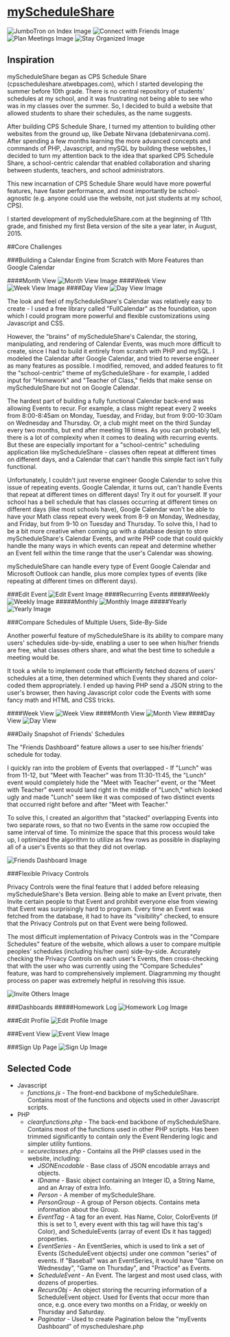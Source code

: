 # [myScheduleShare](https://myscheduleshare.com)

![JumboTron on Index Image](Images/indexjumbotron.png)
![Connect with Friends Image](Images/indexconnectwithfriends.png)
![Plan Meetings Image](Images/indexplanmeetings.png)
![Stay Organized Image](Images/indexstayorganized.png)


## Inspiration

myScheduleShare began as CPS Schedule Share (cpsscheduleshare.atwebpages.com), which I started developing the summer before 10th grade. There is no central repository of students' schedules at my school, and it was frustrating not being able to see who was in my classes over the summer. So, I decided to build a website that allowed students to share their schedules, as the name suggests.

After building CPS Schedule Share, I turned my attention to building other websites from the ground up, like Debate Nirvana (debatenirvana.com). After spending a few months learning the more advanced concepts and commands of PHP, Javascript, and mySQL by building these websites, I decided to turn my attention back to the idea that sparked CPS Schedule Share, a school-centric calendar that enabled collaboration and sharing between students, teachers, and school administrators.

This new incarnation of CPS Schedule Share would have more powerful features, have faster performance, and most importantly be school-agnostic (e.g. anyone could use the website, not just students at my school, CPS).

I started development of myScheduleShare.com at the beginning of 11th grade, and finished my first Beta version of the site a year later, in August, 2015.

##Core Challenges

###Building a Calendar Engine from Scratch with More Features than Google Calendar

####Month View
![Month View Image](Images/myschedulesharefullview.png)
####Week View
![Week View Image](Images/myscheduleshareweekview.png)
####Day View
![Day View Image](Images/myschedulesharedayview.png)

The look and feel of myScheduleShare's Calendar was relatively easy to create - I used a free library called "FullCalendar" as the foundation, upon which I could program more powerful and flexible customizations using Javascript and CSS.

However, the "brains" of myScheduleShare's Calendar, the storing, manipulating, and rendering of Calendar Events, was much more difficult to create, since I had to build it entirely from scratch with PHP and mySQL. I modeled the Calendar after Google Calendar, and tried to reverse engineer as many features as possible. I modified, removed, and added features to fit the "school-centric" theme of myScheduleShare - for example, I added input for "Homework" and "Teacher of Class," fields that make sense on myScheduleShare but not on Google Calendar.

The hardest part of building a fully functional Calendar back-end was allowing Events to recur. For example, a class might repeat every 2 weeks from 8:00-8:45am on Monday, Tuesday, and Friday, but from 9:00-10:30am on Wednesday and Thursday. Or, a club might meet on the third Sunday every two months, but end after meeting 18 times. As you can probably tell, there is a lot of complexity when it comes to dealing with recurring events. But these are especially important for a "school-centric" scheduling application like myScheduleShare - classes often repeat at different times on different days, and a Calendar that can't handle this simple fact isn't fully functional.

Unfortunately, I couldn't just reverse engineer Google Calendar to solve this issue of repeating events. Google Calendar, it turns out, can't handle Events that repeat at different times on different days! Try it out for yourself. If your school has a bell schedule that has classes occurring at different times on different days (like most schools have), Google Calendar won't be able to have your Math class repeat every week from 8-9 on Monday, Wednesday, and Friday, but from 9-10 on Tuesday and Thursday. 
To solve this, I had to be a bit more creative when coming up with a database design to store myScheduleShare's Calendar Events, and write PHP code that could quickly handle the many ways in which events can repeat and determine whether an Event fell within the time range that the user's Calendar was showing.

myScheduleShare can handle every type of Event Google Calendar and Microsoft Outlook can handle, plus more complex types of events (like repeating at different times on different days).

###Edit Event
![Edit Event Image](Images/editevent.png)
####Recurring Events
#####Weekly
![Weekly Image](Images/recurspopupweekly.png)
#####Monthly
![Monthly Image](Images/recurspopupmonthly.png)
#####Yearly
![Yearly Image](Images/recurspopupyearly.png)


###Compare Schedules of Multiple Users, Side-By-Side

Another powerful feature of myScheduleShare is its ability to compare many users' schedules side-by-side, enabling a user to see when his/her friends are free, what classes others share, and what the best time to schedule a meeting would be.

It took a while to implement code that efficiently fetched dozens of users' schedules at a time, then determined which Events they shared and color-coded them appropriately. I ended up having PHP send a JSON string to the user's browser, then having Javascript color code the Events with some fancy math and HTML and CSS tricks.

####Week View
![Week View](Images/compareschedulesfull.png)
####Month View
![Month View](Images/compareschedulesmonth.png)
####Day View
![Day View](Images/compareschedulesday.png)


###Daily Snapshot of Friends' Schedules

The "Friends Dashboard" feature allows a user to see his/her friends' schedule for today.

I quickly ran into the problem of Events that overlapped - If "Lunch" was from 11-12, but "Meet with Teacher" was from 11:30-11:45, the "Lunch" event would completely hide the "Meet with Teacher" event, or the "Meet with Teacher" event would land right in the middle of "Lunch," which looked ugly and made "Lunch" seem like it was composed of two distinct events that occurred right before and after "Meet with Teacher."

To solve this, I created an algorithm that "stacked" overlapping Events into two separate rows, so that no two Events in the same row occupied the same interval of time. To minimize the space that this process would take up, I optimized the algorithm to utilize as few rows as possible in displaying all of a user's Events so that they did not overlap.

![Friends Dashboard Image](Images/friendsdashboard.png)


###Flexible Privacy Controls

Privacy Controls were the final feature that I added before releasing myScheduleShare's Beta version. Being able to make an Event private, then Invite certain people to that Event and prohibit everyone else from viewing that Event was surprisingly hard to program. Every time an Event was fetched from the database, it had to have its "visibility" checked, to ensure that the Privacy Controls put on that Event were being followed.

The most difficult implementation of Privacy Controls was in the "Compare Schedules" feature of the website, which allows a user to compare multiple peoples' schedules (including his/her own) side-by-side. Accurately checking the Privacy Controls on each user's Events, then cross-checking that with the user who was currently using the "Compare Schedules" feature, was hard to comprehensively implement. Diagramming my thought process on paper was extremely helpful in resolving this issue.

![Invite Others Image](Images/editeventinvited.png)


###Dashboards
#####Homework Log
![Homework Log Image](Images/homeworklog.png)

###Edit Profile
![Edit Profile Image](Images/editprofile.png)

###Event View
![Event View Image](Images/eventview.png)

###Sign Up Page
![Sign Up Image](Images/registerfull.png)


## Selected Code
* Javascript
  * _functions.js_ - The front-end backbone of myScheduleShare. Contains most of the functions and objects used in other Javascript scripts.
* PHP
  * _cleanfunctions.php_ - The back-end backbone of myScheduleShare. Contains most of the functions used in other PHP scripts. Has been trimmed significantly to contain only the Event Rendering logic and simpler utility funtions.
  * _secureclasses.php_ - Contains all the PHP classes used in the website, including:
    * _JSONEncodable_ - Base class of JSON encodable arrays and objects.
    * _IDname_ - Basic object containing an Integer ID, a String Name, and an Array of extra Info.
    * _Person_ - A member of myScheduleShare.
    * _PersonGroup_ - A group of Person objects. Contains meta information about the Group.
    * _EventTag_ - A tag for an event. Has Name, Color, ColorEvents (if this is set to 1, every event with this tag will have this tag's Color), and ScheduleEvents (array of event IDs it has tagged) properties.
    * _EventSeries_ - An EventSeries, which is used to link a set of Events (ScheduleEvent objects) under one common "series" of events. If "Baseball" was an EventSeries, it would have "Game on Wednesday", "Game on Thursday", and "Practice" as Events.
    * _ScheduleEvent_ - An Event. The largest and most used class, with dozens of properties.
    * _RecursObj_ - An object storing the recurring information of a ScheduleEvent object. Used for Events that occur more than once, e.g. once every two months on a Friday, or weekly on Thursday and Saturday.
    * _Paginator_ - Used to create Pagination below the "myEvents Dashboard" of myscheduleshare.php
